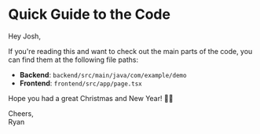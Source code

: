 # Quick Guide to the Code

Hey Josh,

If you're reading this and want to check out the main parts of the code, you can find them at the following file paths:

- **Backend**: `backend/src/main/java/com/example/demo`
- **Frontend**: `frontend/src/app/page.tsx`

Hope you had a great Christmas and New Year! 🎄✨

Cheers,  
Ryan
